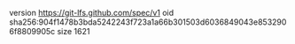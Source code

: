 version https://git-lfs.github.com/spec/v1
oid sha256:904f1478b3bda5242243f723a1a66b301503d6036849043e8532906f8809905c
size 1621
